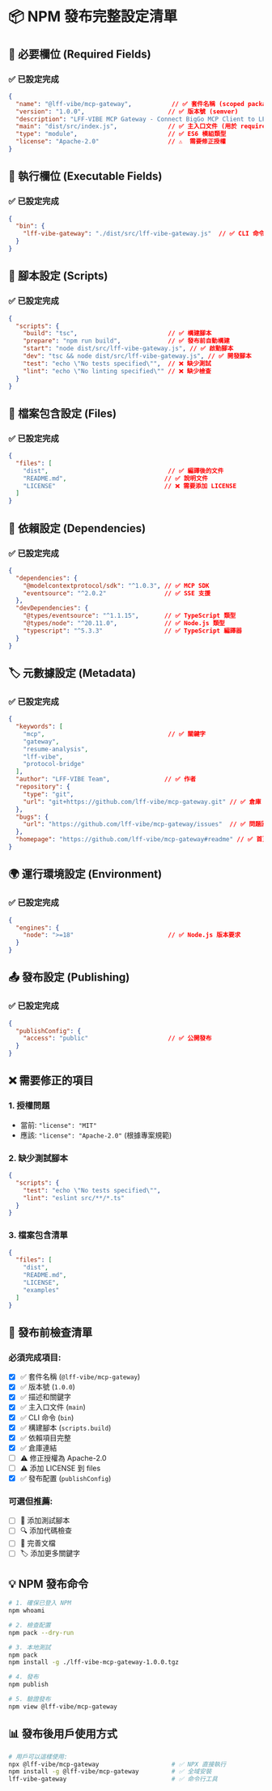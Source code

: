 # 📦 NPM 發布完整設定清單

## 🔧 必要欄位 (Required Fields)

### ✅ 已設定完成
```json
{
  "name": "@lff-vibe/mcp-gateway",           // ✅ 套件名稱 (scoped package)
  "version": "1.0.0",                       // ✅ 版本號 (semver)
  "description": "LFF-VIBE MCP Gateway - Connect BigGo MCP Client to LFF-VIBE Resume Analysis Service", // ✅ 描述
  "main": "dist/src/index.js",              // ✅ 主入口文件 (用於 require)
  "type": "module",                         // ✅ ES6 模組類型
  "license": "Apache-2.0"                   // ⚠️  需要修正授權
}
```

## 🎯 執行欄位 (Executable Fields)

### ✅ 已設定完成
```json
{
  "bin": {
    "lff-vibe-gateway": "./dist/src/lff-vibe-gateway.js"  // ✅ CLI 命令
  }
}
```

## 📝 腳本設定 (Scripts)

### ✅ 已設定完成
```json
{
  "scripts": {
    "build": "tsc",                         // ✅ 構建腳本
    "prepare": "npm run build",             // ✅ 發布前自動構建
    "start": "node dist/src/lff-vibe-gateway.js", // ✅ 啟動腳本
    "dev": "tsc && node dist/src/lff-vibe-gateway.js", // ✅ 開發腳本
    "test": "echo \"No tests specified\"",  // ❌ 缺少測試
    "lint": "echo \"No linting specified\"" // ❌ 缺少檢查
  }
}
```

## 📁 檔案包含設定 (Files)

### ✅ 已設定完成
```json
{
  "files": [
    "dist",                                 // ✅ 編譯後的文件
    "README.md",                           // ✅ 說明文件
    "LICENSE"                              // ❌ 需要添加 LICENSE
  ]
}
```

## 🔗 依賴設定 (Dependencies)

### ✅ 已設定完成
```json
{
  "dependencies": {
    "@modelcontextprotocol/sdk": "^1.0.3", // ✅ MCP SDK
    "eventsource": "^2.0.2"                // ✅ SSE 支援
  },
  "devDependencies": {
    "@types/eventsource": "^1.1.15",       // ✅ TypeScript 類型
    "@types/node": "^20.11.0",             // ✅ Node.js 類型
    "typescript": "^5.3.3"                 // ✅ TypeScript 編譯器
  }
}
```

## 🏷️ 元數據設定 (Metadata)

### ✅ 已設定完成
```json
{
  "keywords": [
    "mcp",                                  // ✅ 關鍵字
    "gateway", 
    "resume-analysis",
    "lff-vibe",
    "protocol-bridge"
  ],
  "author": "LFF-VIBE Team",               // ✅ 作者
  "repository": {
    "type": "git",
    "url": "git+https://github.com/lff-vibe/mcp-gateway.git" // ✅ 倉庫
  },
  "bugs": {
    "url": "https://github.com/lff-vibe/mcp-gateway/issues"  // ✅ 問題回報
  },
  "homepage": "https://github.com/lff-vibe/mcp-gateway#readme" // ✅ 首頁
}
```

## 🌍 運行環境設定 (Environment)

### ✅ 已設定完成
```json
{
  "engines": {
    "node": ">=18"                          // ✅ Node.js 版本要求
  }
}
```

## 📤 發布設定 (Publishing)

### ✅ 已設定完成
```json
{
  "publishConfig": {
    "access": "public"                      // ✅ 公開發布
  }
}
```

## ❌ 需要修正的項目

### 1. 授權問題
- 當前: `"license": "MIT"`
- 應該: `"license": "Apache-2.0"` (根據專案規範)

### 2. 缺少測試腳本
```json
{
  "scripts": {
    "test": "echo \"No tests specified\"",
    "lint": "eslint src/**/*.ts"
  }
}
```

### 3. 檔案包含清單
```json
{
  "files": [
    "dist",
    "README.md",
    "LICENSE",
    "examples"
  ]
}
```

## 🚀 發布前檢查清單

### 必須完成項目:
- [x] ✅ 套件名稱 (`@lff-vibe/mcp-gateway`)
- [x] ✅ 版本號 (`1.0.0`)
- [x] ✅ 描述和關鍵字
- [x] ✅ 主入口文件 (`main`)
- [x] ✅ CLI 命令 (`bin`)
- [x] ✅ 構建腳本 (`scripts.build`)
- [x] ✅ 依賴項目完整
- [x] ✅ 倉庫連結
- [ ] ⚠️  修正授權為 Apache-2.0
- [ ] ⚠️  添加 LICENSE 到 files
- [x] ✅ 發布配置 (`publishConfig`)

### 可選但推薦:
- [ ] 📝 添加測試腳本
- [ ] 🔍 添加代碼檢查
- [ ] 📄 完善文檔
- [ ] 🏷️ 添加更多關鍵字

## 💡 NPM 發布命令

```bash
# 1. 確保已登入 NPM
npm whoami

# 2. 檢查配置
npm pack --dry-run

# 3. 本地測試
npm pack
npm install -g ./lff-vibe-mcp-gateway-1.0.0.tgz

# 4. 發布
npm publish

# 5. 驗證發布
npm view @lff-vibe/mcp-gateway
```

## 📊 發布後用戶使用方式

```bash
# 用戶可以這樣使用:
npx @lff-vibe/mcp-gateway                    # ✅ NPX 直接執行
npm install -g @lff-vibe/mcp-gateway         # ✅ 全域安裝
lff-vibe-gateway                             # ✅ 命令行工具
```